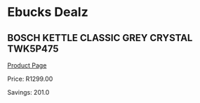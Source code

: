 
# Ebucks Dealz
## BOSCH KETTLE CLASSIC GREY CRYSTAL TWK5P475
[Product Page](https://www.ebucks.com/web/shop/productSelected.do?prodId=1173110176&catId=704989856)

Price: R1299.00

Savings: 201.0


	